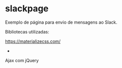 # slackpage

Exemplo de página para envio de mensagens ao Slack.

Bibliotecas utilizadas:

https://materializecss.com/

+

Ajax com jQuery
